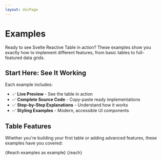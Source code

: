 ```yaml
---
layout: docPage
---
```


<script lang="ts">
    import * as Card from '$shared/ui/shadcn/card';
    import { Badge } from '$shared/ui/shadcn/badge';
    import { ArrowRight, Table2, Eye, ChevronsLeftRightEllipsis, ArrowUpDown, Sparkles } from '@lucide/svelte';
    import ExampleCard from './example-card.svelte';
    import { ChevronRight } from '@lucide/svelte';
    
    const examples = [
        {
            title: 'Basic Table',
            description: 'A simple table with core functionality including column headers, row rendering, dynamic data updates, and empty state handling.',
            icon: Table2,
            href: '/docs/examples/basic-table',
            features: ['Column headers', 'Row rendering', 'Dynamic updates', 'Empty states']
        },
        {
            title: 'Column Visibility',
            description: 'Control which columns are displayed with a toggle interface, column visibility state management, and persistence.',
            icon: Eye,
            href: '/docs/examples/column-visibility',
            features: ['Toggle columns', 'Visibility state', 'Persistence']
        },
        {
            title: 'Pagination',
            description: 'Navigate large datasets with page controls, configurable page sizes, and row count indicators.',
            icon: ChevronsLeftRightEllipsis,
            href: '/docs/examples/pagination',
            features: ['Page navigation', 'Page size selection', 'Row counts']
        },
        {
            title: 'Sorting',
            description: 'Sort table data with single or multi-column sorting, custom indicators, and sort state management.',
            icon: ArrowUpDown,
            href: '/docs/examples/sorting',
            features: ['Single/Multi-column', 'Sort direction', 'Custom indicators']
        },
        {
            title: 'Full Featured Table',
            description: 'A comprehensive example combining all available features with modern UI components and accessibility.',
            icon: Sparkles,
            href: '/docs/examples/full-featured-table',
            features: ['All features', 'Modern UI', 'Responsive', 'Accessible']
        }
    ];
</script>

# Examples

Ready to see Svelte Reactive Table in action? These examples show you exactly how to implement different features, from basic tables to full-featured data grids.

## Start Here: See It Working

Each example includes:

- ✅ **Live Preview** - See the table in action
- ✅ **Complete Source Code** - Copy-paste ready implementations
- ✅ **Step-by-Step Explanations** - Understand how it works
- ✅ **Styling Examples** - Modern, accessible UI components

## Table Features

Whether you're building your first table or adding advanced features, these examples have you covered:

<div class="not-prose grid gap-6 pt-4 md:grid-cols-2 lg:grid-cols-2 xl:grid-cols-3">
  {#each examples as example}
    <ExampleCard {example} />
  {/each}
</div>
